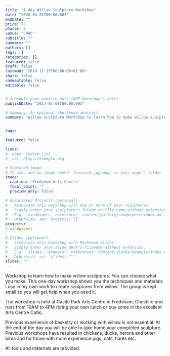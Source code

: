 ```yaml
---
title: "1-day Willow Sculpture Workshop"
date: "2020-03-01T00:00:00Z"
endDate: ""
price: 75
places: 2
venue: "CPAC"
subtitle: ""
summary: ""
authors: []
tags: []
categories: []
featured: false
draft: false
lastmod: "2014-11-15T00:00:00+01:00"
share: false
commentable: false
editable: false


# Schedule page publish date (NOT workshop's date).
publishDate: "2017-01-01T00:00:00Z"

# Summary. An optional shortened abstract.
summary: "Willow Sculpture Workshop to learn how to make willow sculptures to be held at Castle Park Arts Centre, Frodsham."


tags:

featured: false

links:
#- name: Custom Link
#  url: http://example.org

# Featured image
# To use, add an image named `featured.jpg/png` to your page's folder. 
image:
  caption: 'Frodsham Arts Centre'
  focal_point: ""
  preview_only: false

# Associated Projects (optional).
#   Associate this workshop with one or more of your sculptures.
#   Simply enter your sculpture's folder or file name without extension.
#   E.g. `sandpipers` references `content/gallery/sandpipers/index.md`.
#   Otherwise, set `projects: []`.
projects:
- sandpipers

# Slides (optional).
#   Associate this workshop with Markdown slides.
#   Simply enter your slide deck's filename without extension.
#   E.g. `slides: "example"` references `content/slides/example/index.md`.
#   Otherwise, set `slides: ""`.
slides: ""
---
```

Workshop to learn how to make willow sculptures. 
You can choose what you make. 
This one-day workshop shows you the techniques and materials I use in my own 
work to create sculptures from willow. 
The group is kept small so you will get help when you need it.

The workshop is held at Castle Park Arts Centre in Frodsham, Cheshire 
and runs from 10AM to 4PM (bring your own lunch or buy some in 
the excellent Arts Centre Cafe).

Previous experience of basketry or working with willow is not essential. 
At the end of the day you will be able to take home your completed sculpture. 
Previous workshops have resulted in chickens, ducks, herons and other birds 
and for those with more experience pigs, cats, hares etc.

All tools and materials are provided.
